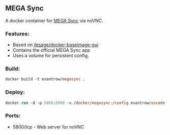 ## **MEGA Sync**

A docker container for [MEGA Sync](https://mega.io/desktop#download) via noVNC.

### **Features:**

-   Based on [jlesage/docker-baseimage-gui](https://github.com/jlesage/docker-baseimage-gui)
-   Contains the official MEGA Sync app
-   Uses a volume for persistent config.

### **Build:**

```ps
docker build -t evantrow/megasync .
```

### **Deploy:**

```ps
docker run -d -p 5800:5800 -v /docker/megasync:/config evantrow/vscode
```

### **Ports:**

-   5800/tcp - Web server for noVNC
